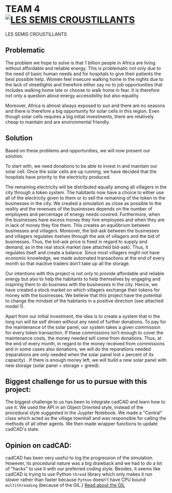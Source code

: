# TEAM 4 [![LES SEMIS CROUSTILLANTS](https://cdn.rawgit.com/sindresorhus/awesome/d7305f38d29fed78fa85652e3a63e154dd8e8829/media/badge.svg)](https://github.com/diffusioncon/Team-4#readme)
 
 LES SEMIS CROUSTILLANTS


## Problematic
The problem we hope to solve is that 1 billion people in Africa are living without affordable and reliable energy. This is problematic not only due to the need of basic human needs and for hospitals to give their patients the best possible help. Women feel insecure walking home in the nights due to the lack of streetlights and therefore either say no to job opportunities that includes walking home late or choose to walk home in fear. It is therefore not only a question about energy accessibility but also equality.

Moreover, Africa is almost always exposed to sun and there are no seasons  and there is therefore a big opportunity for solar cells in this region. Even though solar cells requires a big initial investments, there are relatively cheap to maintain and are environmental friendly.  

## Solution
Based on these problems and opportunities, we will now present our solution. 

To start with, we need donations to be able to invest in and maintain our solar cell. Once the solar cells are up running, we have decided that the hospitals have priority to the electricity produced.

The remaining electricity will be distributed equally among all villagers in the city through a token system. The habitants now have a choice to either use all of the electricity given to them or to sell the remaining of the token to the businesses in the city. We created a simulation as close as possible to the reality and the revenues of the businesses depends on the number of employees and percentage of energy needs covered. Furthermore, when the businesses have excess money they hire employees and when they are in lack of money they fire them. This creates an equilibrium between businesses and villagers. Moreover, the bid-ask between the businesses and villagers regulates itselves through the ask of villagers and the bid of businesses. Thus, the bid-ask price is fixed in regard to supply and demand, as in the real stock market (see attached bid-ask). Thus, it regulates itself and create a balance. Since most villagers might not have economic knowledge, we made automated transactions at the end of every month so that inactive traders don't take up all the storage. 

Our intentions with this project is not only to provide affordable and reliable energy but also to help the habitants to help themselves by engaging and inspiring them to do business with the businesses in the city. Hence, we have created a stock market on which villagers exchange their tokens for money with the businesses. We believe that this project have the potential to change the mindset of the habitants in a positive direction (see attached model 1). 

Apart from our initial investment, the idea is to create a system that in the long run will be self driven without any need of further donations. To pay for the maintenance of the solar panel, our system takes a given commission for every token transaction. If these commissions isn’t enough to cover the maintenance costs, the money needed will come from donations. Thus, at the end of every month, in regard to the money received from commissions and in some cases also donations, we will do the reparations needed (reparations are only needed when the solar panel lost x percent of its capacity) . If there is enough money left, we will build a new solar panel with new storage (solar panel + storage = greed). 


## Biggest challenge for us to pursue with this project: 
The biggest challenge to us has been to integrate cadCAD and learn how to use it. We used the API in an Object Oriented style, instead of the procedural style suggested in the Juypter Notebook. We made a "Central" class which acted as the village townhall and was responsible for calling the methods of all other agents. We then made wrapper functions to update cadCAD's state.

## Opinion on cadCAD:  
cadCAD has been very useful to log the progression of the simulation. However, its procedural nature was a big drawback and we had to do a lot of "hacks" to use it with our preferred coding style. Besides, it seems like cadCAD is trying to use Python `thread` library which only makes it run slower rather than faster because `Python` doesn't have CPU bound `multithreading` (because of the GIL.) [Read about the GIL](https://www.geeksforgeeks.org/what-is-the-python-global-interpreter-lock-gil/)

